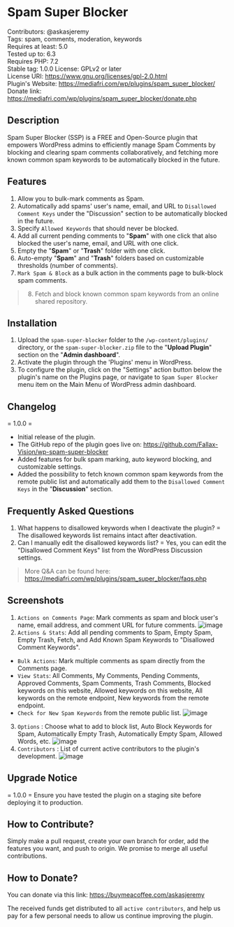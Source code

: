 # Spam Super Blocker
Contributors: @askasjeremy  
Tags: spam, comments, moderation, keywords  
Requires at least: 5.0  
Tested up to: 6.3  
Requires PHP: 7.2  
Stable tag: 1.0.0 
License: GPLv2 or later  
License URI: https://www.gnu.org/licenses/gpl-2.0.html  
Plugin's Website: https://mediafri.com/wp/plugins/spam_super_blocker/
Donate link: https://mediafri.com/wp/plugins/spam_super_blocker/donate.php


## Description
Spam Super Blocker (SSP) is a FREE and Open-Source plugin that empowers WordPress admins to efficiently manage Spam Comments by blocking and clearing spam comments collaboratively, and fetching more known common spam keywords to be automatically blocked in the future.


## Features
1. Allow you to bulk-mark comments as Spam.
2. Automatically add spams' user's name, email, and URL to `Disallowed Comment Keys` under the "Discussion" section to be automatically blocked in the future.
3. Specify `Allowed Keywords` that should never be blocked.
4. Add all current pending comments to "**Spam**" with one click that also blocked the user's name, email, and URL with one click.
5. Empty the "**Spam**" or "**Trash**" folder with one click.
6. Auto-empty "**Spam**" and "**Trash**" folders based on customizable thresholds (number of comments).
7. `Mark Spam & Block` as a bulk action in the comments page to bulk-block spam comments.
>8. Fetch and block known common spam keywords from an online shared repository.

## Installation
1. Upload the `spam-super-blocker` folder to the `/wp-content/plugins/` directory, or the `spam-super-blocker.zip` file to the "**Upload Plugin**" section on the "**Admin dashboard**".
2. Activate the plugin through the 'Plugins' menu in WordPress.
3. To configure the plugin, click on the "Settings" action button below the plugin's name on the Plugins page, or navigate to `Spam Super Blocker` menu item on the Main Menu of WordPress admin dashboard.

## Changelog
= 1.0.0 =
* Initial release of the plugin.
* The GitHub repo of the plugin goes live on: https://github.com/Fallax-Vision/wp-spam-super-blocker
* Added features for bulk spam marking, auto keyword blocking, and customizable settings.
* Added the possibility to fetch known common spam keywords from the remote public list and automatically add them to the `Disallowed Comment Keys` in the "**Discussion**" section.

## Frequently Asked Questions
1. What happens to disallowed keywords when I deactivate the plugin? =
The disallowed keywords list remains intact after deactivation.
2. Can I manually edit the disallowed keywords list? =
Yes, you can edit the "Disallowed Comment Keys" list from the WordPress Discussion settings.

> More Q&A can be found here: https://mediafri.com/wp/plugins/spam_super_blocker/faqs.php

## Screenshots
1. `Actions on Comments Page`: Mark comments as spam and block user's name, email address, and comment URL for future comments.
   ![image](https://github.com/user-attachments/assets/ecdb0e02-e15e-4fec-8da6-b71017c6e646)
2. `Actions & Stats`: Add all pending comments to Spam, Empty Spam, Empty Trash, Fetch, and Add Known Spam Keywords to "Disallowed Comment Keywords".
- `Bulk Actions`: Mark multiple comments as spam directly from the Comments page.
- `View Stats`: All Comments, My Comments, Pending Comments, Approved Comments, Spam Comments, Trash Comments, Blocked keywords on this website, Allowed keywords on this website, All keywords on the remote endpoint, New keywords from the remote endpoint.
- `Check for New Spam Keywords` from the remote public list.
   ![image](https://github.com/user-attachments/assets/3b775655-4a64-4535-841d-7406a504f072)
3. `Options` : Choose what to add to block list, Auto Block Keywords for Spam, Automatically Empty Trash, Automatically Empty Spam, Allowed Words, etc.
  ![image](https://github.com/user-attachments/assets/0f2c5cb7-d364-45f7-a65c-03786fd4c2c5)
4. `Contributors` : List of current active contributors to the plugin's development.
  ![image](https://github.com/user-attachments/assets/1e8ac577-2f30-4eef-8ac7-52e80e00c907)

## Upgrade Notice
= 1.0.0 =
Ensure you have tested the plugin on a staging site before deploying it to production.

## How to Contribute?
Simply make a pull request, create your own branch for order, add the features you want, and push to origin. We promise to merge all useful contributions.

## How to Donate?
You can donate via this link: https://buymeacoffee.com/askasjeremy  

The received funds get distributed to all `active contributors`, and help us pay for a few personal needs to allow us continue improving the plugin.
